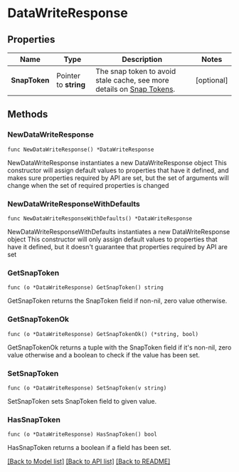 # DataWriteResponse

## Properties

Name | Type | Description | Notes
------------ | ------------- | ------------- | -------------
**SnapToken** | Pointer to **string** | The snap token to avoid stale cache, see more details on [Snap Tokens](../../operations/snap-tokens). | [optional] 

## Methods

### NewDataWriteResponse

`func NewDataWriteResponse() *DataWriteResponse`

NewDataWriteResponse instantiates a new DataWriteResponse object
This constructor will assign default values to properties that have it defined,
and makes sure properties required by API are set, but the set of arguments
will change when the set of required properties is changed

### NewDataWriteResponseWithDefaults

`func NewDataWriteResponseWithDefaults() *DataWriteResponse`

NewDataWriteResponseWithDefaults instantiates a new DataWriteResponse object
This constructor will only assign default values to properties that have it defined,
but it doesn't guarantee that properties required by API are set

### GetSnapToken

`func (o *DataWriteResponse) GetSnapToken() string`

GetSnapToken returns the SnapToken field if non-nil, zero value otherwise.

### GetSnapTokenOk

`func (o *DataWriteResponse) GetSnapTokenOk() (*string, bool)`

GetSnapTokenOk returns a tuple with the SnapToken field if it's non-nil, zero value otherwise
and a boolean to check if the value has been set.

### SetSnapToken

`func (o *DataWriteResponse) SetSnapToken(v string)`

SetSnapToken sets SnapToken field to given value.

### HasSnapToken

`func (o *DataWriteResponse) HasSnapToken() bool`

HasSnapToken returns a boolean if a field has been set.


[[Back to Model list]](../README.md#documentation-for-models) [[Back to API list]](../README.md#documentation-for-api-endpoints) [[Back to README]](../README.md)



